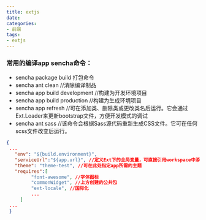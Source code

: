 ```yaml
---
title: extjs
date:
categories:
- 前端
tags:
- extjs
---
```


### 常用的编译app sencha命令：
- sencha package build 打包命令
- sencha ant clean //清除编译制品
- sencha app build development //构建为开发环境项目
- sencha app build production //构建为生成环境项目
- sencha app refresh //可在添加类、删除类或更改类名后运行。它会通过Ext.Loader来更新bootstrap文件，方便开发模式的调试
- sencha ant sass //该命令会根据Sass源代码重新生成CSS文件。它可在任何scss文件改变后运行。

```json
{
 ...
   "env": "${build.environment}", 
   "serviceUrl":"${app.url}", //定义Ext下的全局变量，可直接引用workspace中添加的属性配置
   "theme": "theme-test", //可在此处指定app所需的主题
   "requires":[
         "font-awesome", //字体图标
         "commonWidget", //上方创建的公共包
         "ext-locale", //国际化
         ...
     ]
 ...
 }
```
